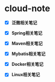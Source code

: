 # cloud-note

- [x] **泛微相关笔记**
- [x] **Spring相关笔记**
- [x] **Maven相关笔记**
- [x] **Mybatis相关笔记**
- [x] **Docker相关笔记**
- [x] **Linux相关笔记**

